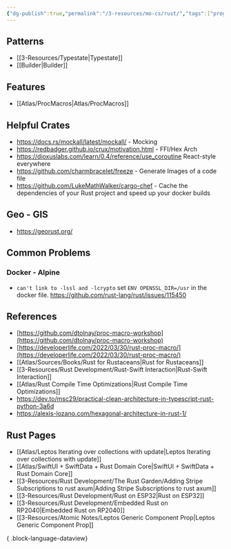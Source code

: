 ```yaml
---
{"dg-publish":true,"permalink":"/3-resources/mo-cs/rust/","tags":["programming","📍_MOC"],"updated":"2025-10-18T22:33:40.193-07:00"}
---
```


## Patterns

- [[3-Resources/Typestate\|Typestate]]
- [[Builder\|Builder]]

## Features

- [[Atlas/ProcMacros\|Atlas/ProcMacros]]

## Helpful Crates

- https://docs.rs/mockall/latest/mockall/ - Mocking
- https://redbadger.github.io/crux/motivation.html - FFI/Hex Arch
- https://dioxuslabs.com/learn/0.4/reference/use_coroutine React-style everywhere
- https://github.com/charmbracelet/freeze - Generate Images of a code file
- https://github.com/LukeMathWalker/cargo-chef - Cache the dependencies of your Rust project and speed up your docker builds

## Geo - GIS
- https://georust.org/
## Common Problems

### Docker - Alpine

- `can't link to -lssl and -lcrypto` set `ENV OPENSSL_DIR=/usr` in the docker file. https://github.com/rust-lang/rust/issues/115450
 
## References

- [https://github.com/dtolnay/proc-macro-workshop](https://github.com/dtolnay/proc-macro-workshop)
- [https://developerlife.com/2022/03/30/rust-proc-macro/](https://developerlife.com/2022/03/30/rust-proc-macro/)
- [[Atlas/Sources/Books/Rust for Rustaceans\|Rust for Rustaceans]]
- [[3-Resources/Rust Development/Rust-Swift Interaction\|Rust-Swift Interaction]]
- [[Atlas/Rust Compile Time Optimizations\|Rust Compile Time Optimizations]]
- https://dev.to/msc29/practical-clean-architecture-in-typescript-rust-python-3a6d
- https://alexis-lozano.com/hexagonal-architecture-in-rust-1/

## Rust Pages
- [[Atlas/Leptos Iterating over collections with update\|Leptos Iterating over collections with update]]
- [[Atlas/SwiftUI + SwiftData + Rust Domain Core\|SwiftUI + SwiftData + Rust Domain Core]]
- [[3-Resources/Rust Development/The Rust Garden/Adding Stripe Subscriptions to rust axum\|Adding Stripe Subscriptions to rust axum]]
- [[3-Resources/Rust Development/Rust on ESP32\|Rust on ESP32]]
- [[3-Resources/Rust Development/Embedded Rust on RP2040\|Embedded Rust on RP2040]]
- [[3-Resources/Atomic Notes/Leptos Generic Component Prop\|Leptos Generic Component Prop]]

{ .block-language-dataview}